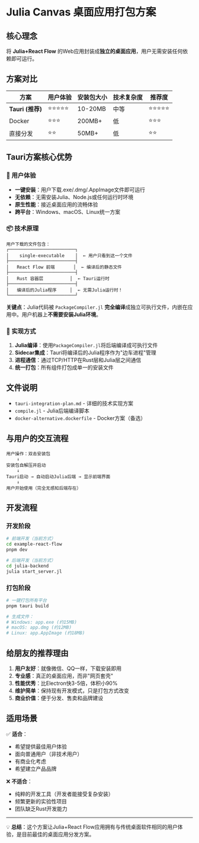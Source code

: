 # Julia Canvas 桌面应用打包方案

## 核心理念

将 **Julia+React Flow** 的Web应用封装成**独立的桌面应用**，用户无需安装任何依赖即可运行。

## 方案对比

| 方案 | 用户体验 | 安装包大小 | 技术复杂度 | 推荐度 |
|------|----------|------------|------------|--------|
| **Tauri (推荐)** | ⭐⭐⭐⭐⭐ | 10-20MB | 中等 | ⭐⭐⭐⭐⭐ |
| Docker | ⭐⭐⭐ | 200MB+ | 低 | ⭐⭐⭐ |
| 直接分发 | ⭐⭐ | 50MB+ | 低 | ⭐⭐ |

## Tauri方案核心优势

### 🎯 用户体验
- **一键安装**：用户下载.exe/.dmg/.AppImage文件即可运行
- **无依赖**：无需安装Julia、Node.js或任何运行时环境
- **原生性能**：接近桌面应用的流畅体验
- **跨平台**：Windows、macOS、Linux统一方案

### 📦 技术原理
```
用户下载的文件包含：
┌─────────────────────────┐
│    single-executable    │  ← 用户只看到这一个文件
├─────────────────────────┤
│   React Flow 前端       │  ← 编译后的静态文件
├─────────────────────────┤
│   Rust 容器层          │  ← Tauri运行时
├─────────────────────────┤
│   编译后的Julia程序     │  ← 无需Julia运行时！
└─────────────────────────┘
```

**关键点**：Julia代码被 `PackageCompiler.jl` **完全编译**成独立可执行文件，内嵌在应用中。用户机器上**不需要安装Julia环境**。

### 🔧 实现方式

1. **Julia编译**：使用`PackageCompiler.jl`将后端编译成可执行文件
2. **Sidecar集成**：Tauri将编译后的Julia程序作为"边车进程"管理
3. **进程通信**：通过TCP/HTTP在Rust层和Julia层之间通信
4. **统一打包**：所有组件打包成单一的安装文件

## 文件说明

- `tauri-integration-plan.md` - 详细的技术实现方案
- `compile.jl` - Julia后端编译脚本
- `docker-alternative.dockerfile` - Docker方案（备选）

## 与用户的交互流程

```
用户操作：双击安装包
    ↓
安装包自解压并启动
    ↓
Tauri启动 → 自动启动Julia后端 → 显示前端界面
    ↓
用户开始使用（完全无感知后端存在）
```

## 开发流程

### 开发阶段
```bash
# 前端开发（当前方式）
cd example-react-flow
pnpm dev

# 后端开发（当前方式）
cd julia-backend  
julia start_server.jl
```

### 打包阶段
```bash
# 一键打包所有平台
pnpm tauri build

# 生成文件：
# Windows: app.exe (约15MB)
# macOS: app.dmg (约12MB)  
# Linux: app.AppImage (约18MB)
```

## 给朋友的推荐理由

1. **用户友好**：就像微信、QQ一样，下载安装即用
2. **专业感**：真正的桌面应用，而非"网页套壳"
3. **性能优秀**：比Electron快3-5倍，体积小90%
4. **维护简单**：保持现有开发模式，只是打包方式改变
5. **商业价值**：便于分发、售卖和品牌建设

## 适用场景

✅ **适合**：
- 希望提供最佳用户体验
- 面向普通用户（非技术用户）
- 有商业化考虑
- 希望建立产品品牌

❌ **不适合**：
- 纯粹的开发工具（开发者能接受复杂安装）
- 频繁更新的实验性项目
- 团队缺乏Rust开发能力

---

💡 **总结**：这个方案让Julia+React Flow应用拥有与传统桌面软件相同的用户体验，是目前最佳的桌面应用分发方案。 